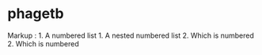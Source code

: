 # phagetb
 Markup : 1. A numbered list
              1. A nested numbered list
              2. Which is numbered
          2. Which is numbered
